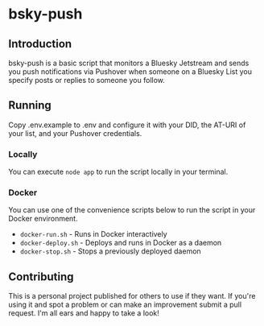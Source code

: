 # bsky-push

## Introduction

bsky-push is a basic script that monitors a Bluesky Jetstream and sends you push notifications via Pushover when someone on a Bluesky List you specify posts or replies to someone you follow.

## Running

Copy .env.example to .env and configure it with your DID, the AT-URI of your list, and your Pushover credentials.

### Locally

You can execute `node app` to run the script locally in your terminal.

### Docker

You can use one of the convenience scripts below to run the script in your Docker environment.

- `docker-run.sh` - Runs in Docker interactively
- `docker-deploy.sh` - Deploys and runs in Docker as a daemon
- `docker-stop.sh` - Stops a previously deployed daemon

## Contributing

This is a personal project published for others to use if they want. If you're using it and spot a problem or can make an improvement submit a pull request. I'm all ears and happy to take a look!